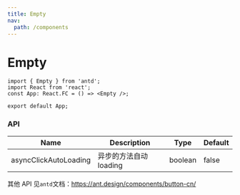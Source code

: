 ```yaml
---
title: Empty
nav:
  path: /components
---
```


# Empty

```tsx
import { Empty } from 'antd';
import React from 'react';
const App: React.FC = () => <Empty />;

export default App;
```

### API

| Name                  | Description            | Type    | Default |
| --------------------- | ---------------------- | ------- | ------- |
| asyncClickAutoLoading | 异步的方法自动 loading | boolean | false   |

其他 API 见`antd`文档：https://ant.design/components/button-cn/

